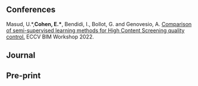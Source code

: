 ## Conferences ##
Masud, U.\*,**Cohen, E.\***, Bendidi, I., Bollot, G. and Genovesio, A. [Comparison of semi-supervised learning methods for High Content Screening quality control.](https://arxiv.org/abs/2208.04592) ECCV BIM Workshop 2022. 

## Journal ##


## Pre-print ##

